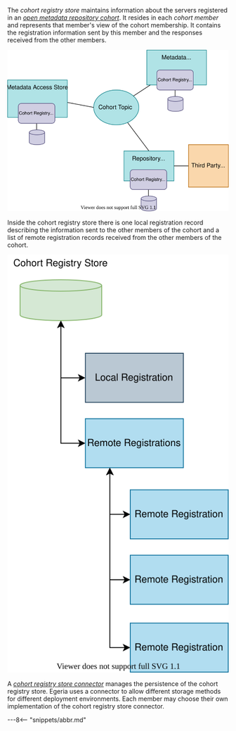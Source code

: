<!-- SPDX-License-Identifier: CC-BY-4.0 -->
<!-- Copyright Contributors to the ODPi Egeria project. -->


The *cohort registry store* maintains information about the servers registered in an *[open metadata repository cohort](/concepts/cohort-member)*.  It resides in each *cohort member* and represents that member's view of the cohort membership.   It contains the registration information sent by this member and the responses received from the other members.

![Cohort registry store connector](/connectors/runtime/cohort-registry-store-connector.svg)

Inside the cohort registry store there is one local registration record describing the information sent to the other members of the cohort and a list of remote registration records received from the other members of the cohort.

![Internal structure for the information stored inside a single cohort registry store](/connectors/runtime/cohort-registry-store-contents.svg)

A *[cohort registry store connector](/concepts/cohort-registry-store-connector)* manages the persistence of the cohort registry store.  Egeria uses a connector to allow different storage methods for different deployment environments.  Each member may choose their own implementation of the cohort registry store connector.

---8<-- "snippets/abbr.md"
